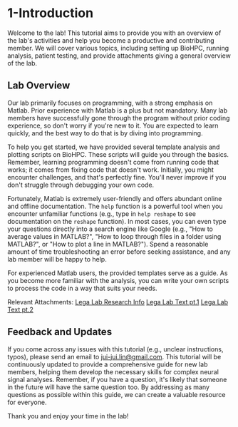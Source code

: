 
# 1-Introduction

Welcome to the lab! This tutorial aims to provide you with an overview of the lab's activities and help you become a productive and contributing member. We will cover various topics, including setting up BioHPC, running analysis, patient testing, and provide attachments giving a general overview of the lab.

## Lab Overview

Our lab primarily focuses on programming, with a strong emphasis on Matlab. Prior experience with Matlab is a plus but not mandatory. Many lab members have successfully gone through the program without prior coding experience, so don't worry if you're new to it. You are expected to learn quickly, and the best way to do that is by diving into programming.

To help you get started, we have provided several template analysis and plotting scripts on BioHPC. These scripts will guide you through the basics. Remember, learning programming doesn't come from running code that works; it comes from fixing code that doesn't work. Initially, you might encounter challenges, and that's perfectly fine. You'll never improve if you don't struggle through debugging your own code.

Fortunately, Matlab is extremely user-friendly and offers abundant online and offline documentation. The `help` function is a powerful tool when you encounter unfamiliar functions (e.g., type in `help reshape` to see documentation on the `reshape` function). In most cases, you can even type your questions directly into a search engine like Google (e.g., "How to average values in MATLAB?", "How to loop through files in a folder using MATLAB?", or "How to plot a line in MATLAB?"). Spend a reasonable amount of time troubleshooting an error before seeking assistance, and any lab member will be happy to help.

For experienced Matlab users, the provided templates serve as a guide. As you become more familiar with the analysis, you can write your own scripts to process the code in a way that suits your needs.

Relevant Attachments:
[Lega Lab Research Info](../src/LegaLab%20Research%20Info.pdf)
[Lega Lab Text pt.1](../src/LegaLabTutorial%20pt%201.pdf)
[Lega Lab Text pt.2](../src/LegaLabTutorial%20pt%202.pdf)
## Feedback and Updates

If you come across any issues with this tutorial (e.g., unclear instructions, typos), please send an email to jui-jui.lin@gmail.com. This tutorial will be continuously updated to provide a comprehensive guide for new lab members, helping them develop the necessary skills for complex neural signal analyses. Remember, if you have a question, it's likely that someone in the future will have the same question too. By addressing as many questions as possible within this guide, we can create a valuable resource for everyone.

Thank you and enjoy your time in the lab!

